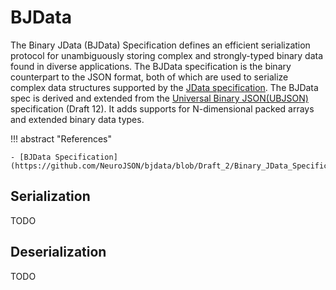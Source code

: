 # BJData

The Binary JData (BJData) Specification defines an efficient serialization protocol for unambiguously storing complex
and strongly-typed binary data found in diverse applications. The BJData specification is the binary counterpart to the
JSON format, both of which are used to serialize complex data structures supported by the
[JData specification](https://openjdata.org). The BJData spec is derived and extended from the
[Universal Binary JSON(UBJSON)](https://ubjson.org) specification (Draft 12). It adds supports for N-dimensional packed
arrays and extended binary data types.

!!! abstract "References"

	- [BJData Specification](https://github.com/NeuroJSON/bjdata/blob/Draft_2/Binary_JData_Specification.md)

## Serialization

TODO

## Deserialization

TODO
